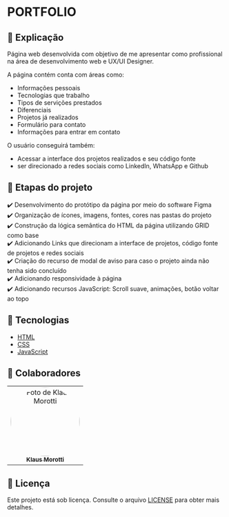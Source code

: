 # PORTFOLIO

## 📄 Explicação

Página web desenvolvida com objetivo de me apresentar como profissional na área de desenvolvimento web e UX/UI Designer.

A página contém conta com áreas como: 

* Informações pessoais 
* Tecnologias que trabalho
* Tipos de servições prestados
* Diferenciais
* Projetos já realizados 
* Formulário para contato
* Informações para entrar em contato 

O usuário conseguirá também:
* Acessar a interface dos projetos realizados e seu código fonte
* ser direcionado a redes sociais como LinkedIn, WhatsApp e Github

## 🎯 Etapas do projeto

✔️ Desenvolvimento do protótipo da página por meio do software Figma </br>
✔️ Organização de ícones, imagens, fontes, cores nas pastas do projeto </br>
✔️ Construção da lógica semântica do HTML da página utilizando GRID como base </br>
✔️ Adicionando Links que direcionam a interface de projetos, código fonte de projetos e redes sociais </br>
✔️ Criação do recurso de modal de aviso para caso o projeto ainda não tenha sido concluído </br>
✔️ Adicionando responsividade à página </br>
✔️ Adicionando recursos JavaScript: Scroll suave, animações, botão voltar ao topo

## 🚀 Tecnologias
* <a href="https://developer.mozilla.org/pt-BR/docs/Web/HTML" target="_blank">HTML</a>
* <a href="https://developer.mozilla.org/pt-BR/docs/Web/CSS" target="_blank">CSS</a>
* <a href="https://developer.mozilla.org/pt-BR/docs/Web/JavaScript" target="_blank">JavaScript</a>

## 🤝 Colaboradores

<table>
  <tr>
    <td align="center">
      <a href="#">
        <img src="https://avatars.githubusercontent.com/u/84789400?v=4" width="160px;" height="160px" style="border-radius:50%" alt="Foto de Klaus Morotti"/><br>
        <sub>
          <b>Klaus Morotti</b>
        </sub>
      </a>
    </td>
  </tr>
</table>

## 📝 Licença

Este projeto está sob licença. Consulte o arquivo <a href="https://github.com/klausmorotti/projeto-audax/blob/master/LICENSE">LICENSE</a> para obter mais detalhes.
